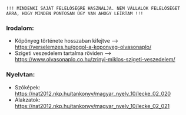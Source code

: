     !!! MINDENKI SAJÁT FELELŐSÉGRE HASZNÁLJA. NEM VÁLLALOK FELELŐSÉGET ARRA, HOGY MINDEN PONTOSAN ÚGY VAN AHOGY LEÍRTAM !!!

### Irodalom:
- Köpönyeg története hosszaban kifejtve --> https://verselemzes.hu/gogol-a-koponyeg-olvasonaplo/
- Szigeti veszedelem tartalma röviden --> https://www.olvasonaplo.co.hu/zrinyi-miklos-szigeti-veszedelem/


### Nyelvtan:
- Szóképek: https://nat2012.nkp.hu/tankonyv/magyar_nyelv_10/lecke_02_020
- Alakzatok: https://nat2012.nkp.hu/tankonyv/magyar_nyelv_10/lecke_02_021